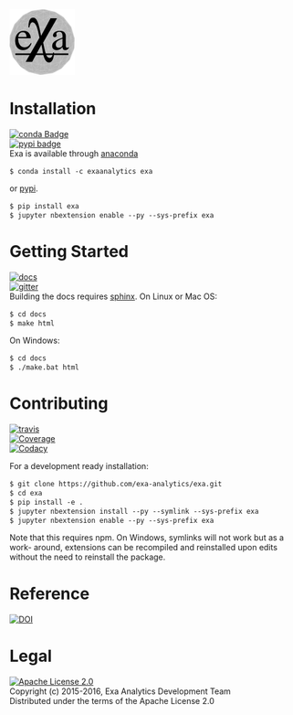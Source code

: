 [![exa logo](docs/source/_static/logo.png)](https://exa-analytics.github.io)  


# Installation
[![conda Badge](https://anaconda.org/exaanalytics/exa/badges/installer/conda.svg)](https://conda.anaconda.org/exaanalytics)  
[![pypi badge](https://badge.fury.io/py/exa.svg)](https://badge.fury.io/py/exa)  
Exa is available through [anaconda](https://www.continuum.io/downloads)

    $ conda install -c exaanalytics exa

or [pypi](https://pypi.python.org/pypi).

    $ pip install exa
    $ jupyter nbextension enable --py --sys-prefix exa


# Getting Started
[![docs](https://readthedocs.org/projects/exa/badge/?version=latest)](https://exa-analytics.github.io/exa/)  
[![gitter](https://badges.gitter.im/exa-analytics/exa.svg)](https://gitter.im/exa-analytics/exa)  
Building the docs requires [sphinx](http://www.sphinx-doc.org/en/stable).
On Linux or Mac OS:

    $ cd docs
    $ make html

On Windows:

    $ cd docs
    $ ./make.bat html


# Contributing
[![travis](https://travis-ci.org/exa-analytics/exa.svg?branch=master)](https://travis-ci.org/exa-analytics/exa)  
[![Coverage](https://coveralls.io/repos/github/exa-analytics/exa/badge.svg?branch=master)](https://coveralls.io/github/exa-analytics/exa?branch=master)  
[![Codacy](https://api.codacy.com/project/badge/Grade/221e700665c74c85b8255e5b399490d4)](https://www.codacy.com/app/alexvmarch/exa?utm_source=github.com&amp;utm_medium=referral&amp;utm_content=exa-analytics/exa&amp;utm_campaign=Badge_Grade)  

For a development ready installation:

    $ git clone https://github.com/exa-analytics/exa.git
    $ cd exa
    $ pip install -e .
    $ jupyter nbextension install --py --symlink --sys-prefix exa
    $ jupyter nbextension enable --py --sys-prefix exa

Note that this requires npm. On Windows, symlinks will not work but as a work-
around, extensions can be recompiled and reinstalled upon edits without the
need to reinstall the package.


# Reference
[![DOI](https://zenodo.org/badge/23807/exa-analytics/exa.svg)](https://zenodo.org/badge/latestdoi/23807/exa-analytics/exa)  


# Legal
[![Apache License 2.0](http://img.shields.io/:license-apache-blue.svg?style=flat-square)](http://www.apache.org/licenses/LICENSE-2.0)  
Copyright (c) 2015-2016, Exa Analytics Development Team  
Distributed under the terms of the Apache License 2.0  
